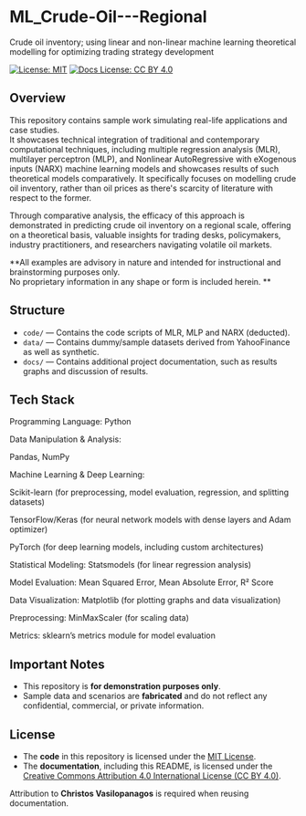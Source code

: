 # ML_Crude-Oil---Regional
Crude oil inventory; using linear and non-linear machine learning theoretical modelling for optimizing trading strategy development


[![License: MIT](https://img.shields.io/badge/License-MIT-yellow.svg)](https://opensource.org/licenses/MIT)
[![Docs License: CC BY 4.0](https://img.shields.io/badge/Docs%20License-CC%20BY%204.0-lightgrey.svg)](https://creativecommons.org/licenses/by/4.0/)

## Overview

This repository contains sample work simulating real-life applications and case studies.  
It showcases technical integration of traditional and contemporary computational techniques, including multiple regression analysis (MLR), multilayer perceptron (MLP), and Nonlinear AutoRegressive with eXogenous inputs (NARX) machine learning models and showcases results of such theoretical models comparatively. It specifically focuses on modelling crude oil inventory, rather than oil prices as there's scarcity of literature with respect to the former.


Through comparative analysis, the efficacy of this approach is demonstrated in predicting crude oil inventory on a regional scale, offering on a theoretical basis, valuable insights for trading desks, policymakers, industry practitioners, and researchers navigating volatile oil markets.

**All examples are advisory in nature and intended for instructional and brainstorming purposes only.  
No proprietary information in any shape or form is included herein.
**
## Structure

- `code/` — Contains the code scripts of MLR, MLP and NARX (deducted).
- `data/` — Contains dummy/sample datasets derived from YahooFinance as well as synthetic.
- `docs/` — Contains additional project documentation, such as results graphs and discussion of results.

## Tech Stack

Programming Language: Python

Data Manipulation & Analysis:

Pandas, NumPy

Machine Learning & Deep Learning:

Scikit-learn (for preprocessing, model evaluation, regression, and splitting datasets)

TensorFlow/Keras (for neural network models with dense layers and Adam optimizer)

PyTorch (for deep learning models, including custom architectures)

Statistical Modeling: Statsmodels (for linear regression analysis)

Model Evaluation: Mean Squared Error, Mean Absolute Error, R² Score

Data Visualization: Matplotlib (for plotting graphs and data visualization)

Preprocessing: MinMaxScaler (for scaling data)

Metrics: sklearn’s metrics module for model evaluation


## Important Notes

- This repository is **for demonstration purposes only**.
- Sample data and scenarios are **fabricated** and do not reflect any confidential, commercial, or private information.

## License

- The **code** in this repository is licensed under the [MIT License](LICENSE).
- The **documentation**, including this README, is licensed under the [Creative Commons Attribution 4.0 International License (CC BY 4.0)](LICENSE-DOCS).

Attribution to **Christos Vasilopanagos** is required when reusing documentation.
